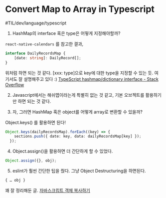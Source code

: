 # Convert Map to Array in Typescript 
#TIL/dev/language/typescript

1. HashMap의 interface 혹은 type은 어떻게 지정해야할까? 

`react-native-calendars` 를 참고한 결과,

```typescript
interface DailyRecordsMap {
	[date: string]: DailyRecord[];
}
```

위처럼 하면 되는 것 같다. [xxx: type]으로 key에 대한 type을 지정할 수 있는 듯. 
여기서도 잘 설명해주고 있다 :) 
[TypeScript hashmap/dictionary interface - Stack Overflow](https://stackoverflow.com/a/42211573/12330603)


2. Javascript에서는 해쉬맵이라는게 특별히 없는 것 같고, 기본 오브젝트를 활용하기만 하면 되는 것 같다. 

3. 자, 그러면 HashMap 혹은 object를 어떻게 array로 변환할 수 있을까?  

Object.keys() 를 활용하면 된다! 

```typescript
Object.keys(dailyRecordsMap).forEach((key) => {
    sections.push({ date: key, data: dailyRecordsMap[key] });
  });

```


4. Object.assign()을 활용하면 더 간단하게 할 수 있었다. 
```typescript
Object.assign({}, obj);
```


5. eslint가 훨씬 간단한 팁을 줬다. 그냥 Object Destructuring을 하면된다. 
```typescript
{ … obj }
```

꽤 잘 정리해둔 글.
[자바스크립트 객체 복사하기](https://velog.io/@ddalpange/%EC%9E%90%EB%B0%94%EC%8A%A4%ED%81%AC%EB%A6%BD%ED%8A%B8-%EA%B0%9D%EC%B2%B4-%EB%B3%B5%EC%82%AC%ED%95%98%EA%B8%B0)